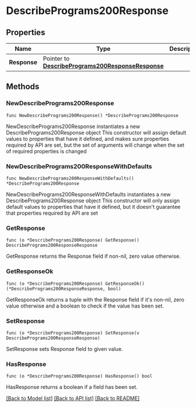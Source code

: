# DescribePrograms200Response

## Properties

Name | Type | Description | Notes
------------ | ------------- | ------------- | -------------
**Response** | Pointer to [**DescribePrograms200ResponseResponse**](DescribePrograms200ResponseResponse.md) |  | [optional] 

## Methods

### NewDescribePrograms200Response

`func NewDescribePrograms200Response() *DescribePrograms200Response`

NewDescribePrograms200Response instantiates a new DescribePrograms200Response object
This constructor will assign default values to properties that have it defined,
and makes sure properties required by API are set, but the set of arguments
will change when the set of required properties is changed

### NewDescribePrograms200ResponseWithDefaults

`func NewDescribePrograms200ResponseWithDefaults() *DescribePrograms200Response`

NewDescribePrograms200ResponseWithDefaults instantiates a new DescribePrograms200Response object
This constructor will only assign default values to properties that have it defined,
but it doesn't guarantee that properties required by API are set

### GetResponse

`func (o *DescribePrograms200Response) GetResponse() DescribePrograms200ResponseResponse`

GetResponse returns the Response field if non-nil, zero value otherwise.

### GetResponseOk

`func (o *DescribePrograms200Response) GetResponseOk() (*DescribePrograms200ResponseResponse, bool)`

GetResponseOk returns a tuple with the Response field if it's non-nil, zero value otherwise
and a boolean to check if the value has been set.

### SetResponse

`func (o *DescribePrograms200Response) SetResponse(v DescribePrograms200ResponseResponse)`

SetResponse sets Response field to given value.

### HasResponse

`func (o *DescribePrograms200Response) HasResponse() bool`

HasResponse returns a boolean if a field has been set.


[[Back to Model list]](../README.md#documentation-for-models) [[Back to API list]](../README.md#documentation-for-api-endpoints) [[Back to README]](../README.md)


